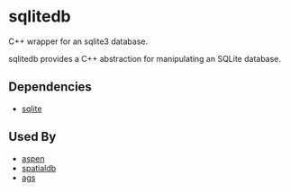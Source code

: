 # sqlitedb
C++ wrapper for an sqlite3 database.

sqlitedb provides a C++ abstraction for manipulating an SQLite database.

## Dependencies
 * [sqlite](https://www.sqlite.org/)
 
## Used By
 * [aspen](https://github.com/ncareol/aspen)
 * [spatialdb](https://github.com/ncareol/spatialdb)
 * [ags](https://github.com/ncareol/ags)
